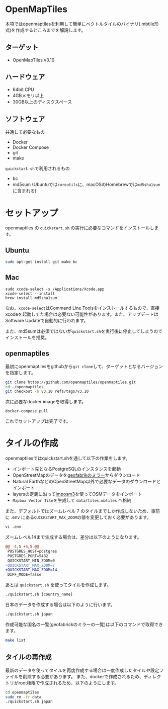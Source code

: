 # OpenMapTiles

本項ではopenmaptilesを利用して簡単にベクトルタイルのバイナリ(.mbtile形式)を作成するところまでを解説します。

## ターゲット

- OpenMapTiles v3.10

## ハードウェア

- 64bit CPU
- 4GBメモリ以上
- 30GB以上のディスクスペース

## ソフトウェア

共通して必要なもの

- Docker
- Docker Compose
- git
- make

`quickstart.sh`で利用されるもの

- bc
- md5sum (Ubuntuでは`coreutils`に、macOSのHomebrewでは`md5sha1sum`に含まれる)

# セットアップ

openmaptiles の `quickstart.sh` の実行に必要なコマンドをインストールします。

## Ubuntu

```bash
sudo apt-get install git make bc
```

## Mac

```
sudo xcode-select -s /Applications/Xcode.app
xcode-select --install
brew install md5sha1sum
```

なお、`xcode-select`はCommand Line Toolsをインストールするもので、直接xcodeを起動してた場合は必要ない可能性があります。また、アップデートはSoftware Updateで自動的に行われます。

また、md5sumは必須ではないが`quickstart.sh`を実行後に停止してしまうのでインストールを推奨。

## openmaptiles

最初にopenmaptilesをgithubから`git clone`して、ターゲットとなるバージョンを指定します。

```bash
git clone https://github.com/openmaptiles/openmaptiles.git
cd ./openmaptiles
git checkout -b v3.10 refs/tags/v3.10
```

次に必要なdocker imageを取得します。

```
docker-compose pull
```

これでセットアップは完了です。

# タイルの作成

openmaptilesではquickstart.shを通して以下の作業をします。

- インポート先となるPostgreSQLのインスタンスを起動
- OpenStreetMapのデータを[geofabrikのミラー](http://download.geofabrik.de)からダウンロード
- Natural EarthなどのOpenStreetMap以外で必要なデータのダウンロードとインポート
- layersの定義に沿って[imposm3](https://github.com/omniscale/imposm3)を使ってOSMデータをインポート
- `Mapbox Vector Tile`を生成して `data/tiles.mbtiles` へ格納

また、デフォルトではズームレベル 7 のタイルまでしか作成しないため、事前に .env にある`QUICKSTART_MAX_ZOOM`の値を変更しておく必要があります。

```bash
vi .env
```

ズームレベル14まで生成する場合は、差分は以下のようになります。

```diff
@@ -4,5 +4,5 @@
 POSTGRES_HOST=postgres
 POSTGRES_PORT=5432
 QUICKSTART_MIN_ZOOM=0
-QUICKSTART_MAX_ZOOM=7
+QUICKSTART_MAX_ZOOM=14
 DIFF_MODE=false
```

あとは `quickstart.sh` を使ってタイルを作成します。

```bash
./quickstart.sh {country_name}
```

日本のデータを作成する場合は以下のように行います。

```bash
./quickstart.sh japan
```

作成可能な国名の一覧(geofabrickのミラーの一覧)は以下のコマンドで取得できます。

```bash
make list
```

## タイルの再作成

最新のデータを使ってタイルを再度作成する場合は一度作成したタイルや設定ファイルを削除する必要があります。
また、dockerで作成されるため、ディレクトリがroot権限で作成されるため、以下のようにします。

```bash
cd openmaptiles
sudo rm -fr data
./quickstart.sh japan
```


